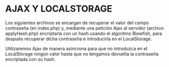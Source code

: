 # **AJAX Y LOCALSTORAGE**
Los siguientes archivos se encargan de recuperar el valor del campo contraseña (en index.php) y, mediante una petición Ajax al servidor (archivo applyHash.php) encriptarla con un hash usando el algoritmo Blowfish, para después recuperar dicha contraseña e introducirla en el LocalStorage.
        
Utilizaremos Ajax de manera asíncrona para que no introduzca en el LocalStorage ningún valor hasta que no tengamos devuelta la contraseña encriptada con su hash.